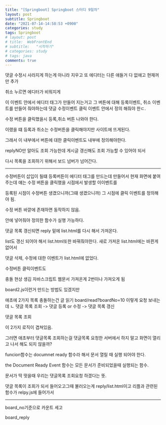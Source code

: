 ```yaml
---
title: "[Springboot] Springboot 스터디 9일차"
layout: post
subtitle: Springboot
date: "2021-07-14-14:58:53 +0900"
categories: study
tags: Springboot
# layout: post
# title:  WebFrontEnd
# subtitle:   "시작하기"
# categories: study
# tags: java
comments: true
---
```



댓글 수정시 사라지게 하는게 아니라 지우고 또 에디터는 다른 애들거 다 없애고 현재꺼만 추가

취소 누르면 에디터가 비워지게

이 이벤트 안에서 에디터 태그가 만들어 지는거고 그 버튼에 대해 등록이벤트, 취소 이벤트를 만들어 줘야하는데 댓글 수정이벤트 클릭 이벤트 안에서 정의 해줘야 한ㄷ.

수정 버튼을 클릭했을시 등록,취소 버튼 나와야 한다.

이랬을 떄 등록과 취소는 수정버튼을 클릭해야지만 사이트에 뜨게된다.

그래서 이 내부에서 버튼에 대한 클릭이벤트도 내부에 정의해야한다.

replyNO만 알아도 조회 가능한데
게시글 갱신해도 조회 가능할 수 있어야 되서

다시 목록을 조회하기 위해서 보드 넘버가 넘어간다.

-----

수정버튼이 삽입이 될떄 등록버튼이 에디터 태그를 만드는데 만들어서 현재 화면에 붙여주는데 얘는 수정 버튼을 클릭했을 시점에서 발생할 이이벤트를


등록된 시점이 수정버튼 생겼으니까(그떄 생겼으니까)
그 시점에 클릭 이벤트를 정의해야 됨.

수정 버튼 바깥에 존재하면 동작하지 않음.


안에 넣어줘야 정의한 함수가 실행 가능하다.


댓글 목록 갱신되면 reply 밑에 list.html를 다시 해서 가져온다.

list도 갱신 되어야 해서 list.html또한 바꿔줘야한다.
새로 가져온 list.html에는 바뀐게 없어서

댓글 삭제, 수정에 대한 이벤트가 list.html에 없었다.

수정버튼 클릭이벤트도

충돌 현상 생김
자바스크립트 웹문서 가져온게 2번이나 가져오게 됨

board2.js이런거 만드는 방법도 있겠지만

애초에 2가지 목록 충돌하는건 글 읽기
board/read?boardNo=10 이렇게 요청 보내는데
ㄴ 댓글 목록 조회
-> 댓글 등록 or 수정
-> 댓글 목록 갱신

댓글 목록 조회

이 2가지 로직이 겹쳐있음.

그러면 애초부터 댓글목록 조회하는걸 댓글목록 요청한 서버에서 하지 말고 화면이 열리고 나서 해도 되지 않을까?


funcion함수는 documnet ready 함수라 해서 문서 열릴 때 실행 되어야 한다.

the Document Ready Event 함수는 모든 문서가 준비되었을때 실행되는 함수.

문서가 딱 떳을때 우리는 댓글목록 조회요청 하겠다는 뜻.


댓글 목록이 조회가 되서 들어오고그때 불러오는게 reply/list.html이고 리플과 관련된 함수가 relpy.js에 들어가서


----

board_no기준으로 카운트 세고

board_reply
